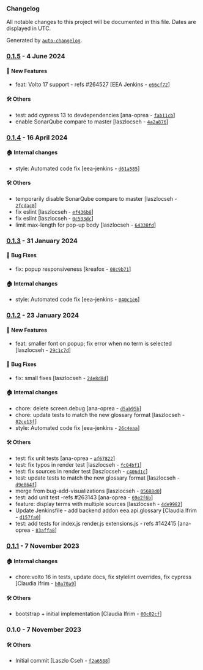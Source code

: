 ### Changelog

All notable changes to this project will be documented in this file. Dates are displayed in UTC.

Generated by [`auto-changelog`](https://github.com/CookPete/auto-changelog).

### [0.1.5](https://github.com/eea/volto-eea-slate-glossary/compare/0.1.4...0.1.5) - 4 June 2024

#### :rocket: New Features

- feat: Volto 17 support - refs #264527 [EEA Jenkins - [`e66cf72`](https://github.com/eea/volto-eea-slate-glossary/commit/e66cf7256f7e08af281cbf42c90a5842831d537a)]

#### :hammer_and_wrench: Others

- test: add cypress 13 to devdependencies [ana-oprea - [`fab11cb`](https://github.com/eea/volto-eea-slate-glossary/commit/fab11cbe8cb39d8629536511206a165c6d3d64d2)]
- enable SonarQube compare to master [laszlocseh - [`4a2a876`](https://github.com/eea/volto-eea-slate-glossary/commit/4a2a876fa613cb9e0a81296a78a0b90eb621d585)]
### [0.1.4](https://github.com/eea/volto-eea-slate-glossary/compare/0.1.3...0.1.4) - 16 April 2024

#### :house: Internal changes

- style: Automated code fix [eea-jenkins - [`d61a585`](https://github.com/eea/volto-eea-slate-glossary/commit/d61a58508a8248422588368f9de9c2a55792518a)]

#### :hammer_and_wrench: Others

- temporarily disable SonarQube compare to master [laszlocseh - [`2fcdac8`](https://github.com/eea/volto-eea-slate-glossary/commit/2fcdac888cc2abf4c577a57d87154ce3384b07ff)]
- fix eslint [laszlocseh - [`ef436b8`](https://github.com/eea/volto-eea-slate-glossary/commit/ef436b896a45e135d7d04a099c1e35290d989cfb)]
- fix eslint [laszlocseh - [`0c593dc`](https://github.com/eea/volto-eea-slate-glossary/commit/0c593dc73d10898e8d6c3fc26e1985a71d5a0df2)]
- limit max-length for pop-up body [laszlocseh - [`64338fd`](https://github.com/eea/volto-eea-slate-glossary/commit/64338fdb8f57e86438398b27e8b9068a4cd8473c)]
### [0.1.3](https://github.com/eea/volto-eea-slate-glossary/compare/0.1.2...0.1.3) - 31 January 2024

#### :bug: Bug Fixes

- fix: popup responsiveness [kreafox - [`08c9b71`](https://github.com/eea/volto-eea-slate-glossary/commit/08c9b716e65a0b3bead64055653567fa5eba2eac)]

#### :house: Internal changes

- style: Automated code fix [eea-jenkins - [`040c1e6`](https://github.com/eea/volto-eea-slate-glossary/commit/040c1e665ee6d6f1b468d147f024e40982fdb342)]

### [0.1.2](https://github.com/eea/volto-eea-slate-glossary/compare/0.1.1...0.1.2) - 23 January 2024

#### :rocket: New Features

- feat: smaller font on popup; fix error when no term is selected [laszlocseh - [`29c1c7d`](https://github.com/eea/volto-eea-slate-glossary/commit/29c1c7df69c3b0b6a2aff1cc2de405833c672b43)]

#### :bug: Bug Fixes

- fix: small fixes [laszlocseh - [`24e8d8d`](https://github.com/eea/volto-eea-slate-glossary/commit/24e8d8d4ab3d372f40ca16cbc821b33b02f1a0f3)]

#### :house: Internal changes

- chore: delete screen.debug [ana-oprea - [`d5ab95b`](https://github.com/eea/volto-eea-slate-glossary/commit/d5ab95bb343809747fff61c9c22c92b67696a19a)]
- chore: update tests to match the new glossary format [laszlocseh - [`82ce13f`](https://github.com/eea/volto-eea-slate-glossary/commit/82ce13f5c712b870fef7ba572001387e0973219b)]
- style: Automated code fix [eea-jenkins - [`26c4eaa`](https://github.com/eea/volto-eea-slate-glossary/commit/26c4eaa77e54c3f68717b7d52457fd0c1d3a6bf9)]

#### :hammer_and_wrench: Others

- test: fix unit tests [ana-oprea - [`af67822`](https://github.com/eea/volto-eea-slate-glossary/commit/af6782208d8da288a500777cb94563c95230584b)]
- test: fix typos in render test [laszlocseh - [`fc04bf1`](https://github.com/eea/volto-eea-slate-glossary/commit/fc04bf1063498bde23ac545e7c827e5dfb0fc2c7)]
- test: fix sources in render test [laszlocseh - [`c406d1c`](https://github.com/eea/volto-eea-slate-glossary/commit/c406d1cb080beed364a902e3f8b6ad8ca984cc94)]
- test: update tests to match the new glossary format [laszlocseh - [`d9e864f`](https://github.com/eea/volto-eea-slate-glossary/commit/d9e864f5ba2b7bae460886373d708bedbe870852)]
- merge from bug-add-visualizations [laszlocseh - [`05688d0`](https://github.com/eea/volto-eea-slate-glossary/commit/05688d0d95da02344ebe64d0549ff8c5cc2db5bf)]
- test: add unit test -refs #263143 [ana-oprea - [`69e2f6b`](https://github.com/eea/volto-eea-slate-glossary/commit/69e2f6be75ee1732fdb956956cb70e2b128300a9)]
- feature: display terms with multiple sources [laszlocseh - [`4de9982`](https://github.com/eea/volto-eea-slate-glossary/commit/4de9982391fe3961ea6e69450fc7628aa2344571)]
- Update Jenkinsfile - add backend addon eea.api.glossary [Claudia Ifrim - [`d157fa0`](https://github.com/eea/volto-eea-slate-glossary/commit/d157fa0ebe797a6879b1dd7bd16163bf24faedf8)]
- test: add tests for index.js render.js extensions.js - refs #142415 [ana-oprea - [`83affa8`](https://github.com/eea/volto-eea-slate-glossary/commit/83affa8d39c4873b9f2c1d0faf96f00f71af5f5d)]
### [0.1.1](https://github.com/eea/volto-eea-slate-glossary/compare/0.1.0...0.1.1) - 7 November 2023

#### :house: Internal changes

- chore:volto 16 in tests, update docs, fix stylelint overrides, fix cypress [Claudia Ifrim - [`b0a70a9`](https://github.com/eea/volto-eea-slate-glossary/commit/b0a70a9e5a7545c85b3c3976603d688cea5c06c4)]

#### :hammer_and_wrench: Others

- bootstrap + initial implementation [Claudia Ifrim - [`00c02cf`](https://github.com/eea/volto-eea-slate-glossary/commit/00c02cfeef8bb0c3986e79db32ccc34e8c5831ec)]
### 0.1.0 - 7 November 2023

#### :hammer_and_wrench: Others

- Initial commit [Laszlo Cseh - [`f2a6588`](https://github.com/eea/volto-eea-slate-glossary/commit/f2a6588f2aeed197aa970274b071640c4e9c7e4d)]
